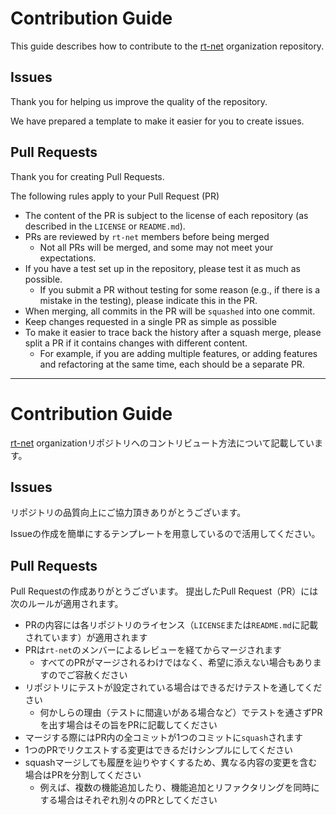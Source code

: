# Contribution Guide

This guide describes how to contribute to the [rt-net](https://github.com/rt-net) organization repository.

## Issues

Thank you for helping us improve the quality of the repository.

We have prepared a template to make it easier for you to create issues.

## Pull Requests

Thank you for creating Pull Requests.

The following rules apply to your Pull Request (PR)

- The content of the PR is subject to the license of each repository (as described in the `LICENSE` or `README.md`).
- PRs are reviewed by `rt-net` members before being merged
  - Not all PRs will be merged, and some may not meet your expectations.
- If you have a test set up in the repository, please test it as much as possible.
  - If you submit a PR without testing for some reason (e.g., if there is a mistake in the testing), please indicate this in the PR.
- When merging, all commits in the PR will be `squashed` into one commit.
- Keep changes requested in a single PR as simple as possible
- To make it easier to trace back the history after a squash merge, please split a PR if it contains changes with different content.
  - For example, if you are adding multiple features, or adding features and refactoring at the same time, each should be a separate PR.

---

# Contribution Guide

[rt-net](https://github.com/rt-net) organizationリポジトリへのコントリビュート方法について記載しています。

## Issues

リポジトリの品質向上にご協力頂きありがとうございます。

Issueの作成を簡単にするテンプレートを用意しているので活用してください。

## Pull Requests

Pull Requestの作成ありがとうございます。
提出したPull Request（PR）には次のルールが適用されます。

- PRの内容には各リポジトリのライセンス（`LICENSE`または`README.md`に記載されています）が適用されます
- PRは`rt-net`のメンバーによるレビューを経てからマージされます
  - すべてのPRがマージされるわけではなく、希望に添えない場合もありますのでご容赦ください
- リポジトリにテストが設定されている場合はできるだけテストを通してください
  - 何かしらの理由（テストに間違いがある場合など）でテストを通さずPRを出す場合はその旨をPRに記載してください
- マージする際にはPR内の全コミットが1つのコミットに`squash`されます
- 1つのPRでリクエストする変更はできるだけシンプルにしてください
- squashマージしても履歴を辿りやすくするため、異なる内容の変更を含む場合はPRを分割してください
  - 例えば、複数の機能追加したり、機能追加とリファクタリングを同時にする場合はそれぞれ別々のPRとしてください
